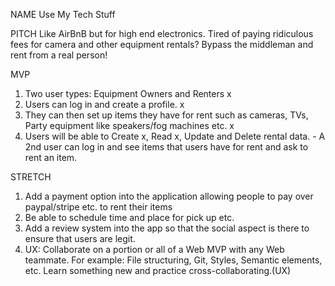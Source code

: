 NAME
Use My Tech Stuff

PITCH
Like AirBnB but for high end electronics. Tired of paying ridiculous fees for camera and other equipment rentals? Bypass the middleman and rent from a real person!

MVP
1. Two user types: Equipment Owners and Renters x
2. Users can log in and create a profile.  x 
3. They can then set up items they have for rent such as cameras, TVs, Party equipment like speakers/fog machines etc. x
4. Users will be able to Create x, Read x, Update and Delete rental data. - A 2nd user can log in and see items that users have for rent and ask to rent an item.

STRETCH
1. Add a payment option into the application allowing people to pay over paypal/stripe etc. to rent their items
2. Be able to schedule time and place for pick up etc. 
3. Add a review system into the app so that the social aspect is there to ensure that users are legit.
4. UX: Collaborate on a portion or all of a Web MVP with any Web teammate. For example: File structuring, Git, Styles, Semantic elements, etc. Learn something new and practice cross-collaborating.(UX)